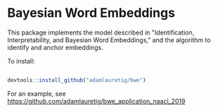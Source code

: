 # Bayesian Word Embeddings 
This package implements the model described in "Identification, Interpretability, and Bayesian Word Embeddings," and the algorithm to identify and anchor embeddings. 

To install:
``` r

devtools::install_github("adamlauretig/bwe")
```
For an example, see https://github.com/adamlauretig/bwe_application_naacl_2019
